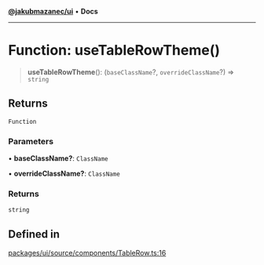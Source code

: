 [**@jakubmazanec/ui**](../README.md) • **Docs**

---

# Function: useTableRowTheme()

> **useTableRowTheme**(): (`baseClassName`?, `overrideClassName`?) => `string`

## Returns

`Function`

### Parameters

• **baseClassName?**: `ClassName`

• **overrideClassName?**: `ClassName`

### Returns

`string`

## Defined in

[packages/ui/source/components/TableRow.ts:16](https://github.com/jakubmazanec/tools/blob/2afd81e4680434017b6f838733fd5ccd928cec42/packages/ui/source/components/TableRow.ts#L16)
